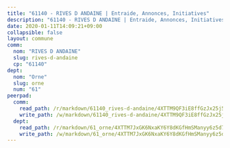 ```yaml
---
title: "61140 - RIVES D ANDAINE | Entraide, Annonces, Initiatives"
description: "61140 - RIVES D ANDAINE | Entraide, Annonces, Initiatives"
date: 2020-01-11T14:09:21+09:00
collapsible: false
layout: commune
comm:
  nom: "RIVES D ANDAINE"
  slug: rives-d-andaine
  cp: "61140"
dept:
  nom: "Orne"
  slug: orne
  num: "61"
peerpad:
  comm:
    read_path: /r/markdown/61140_rives-d-andaine/4XTTM9QF3iE8ffGzJx25j5gruvF1HDU4qjJrvsMaD2CsuP2X7
    write_path: /w/markdown/61140_rives-d-andaine/4XTTM9QF3iE8ffGzJx25j5gruvF1HDU4qjJrvsMaD2CsuP2X7-K3TgUAXQcmH5LWzQCXxGTemzLPSSr8M6it8dhvxoiV2wnBK38x2vL5CUHKbKEPvrTwVp7gTPXv5y7kykL8VGCt84u8L416GmF8J8ELnFMXZaqrQLP5XaryrmMjnBiYJfCUbBgFE5
  dept:
    read_path: /r/markdown/61_orne/4XTTM7JxGK6NxaKY6Y8dKGfHmSManyy6z5d78TaTcUn3zJjy6
    write_path: /w/markdown/61_orne/4XTTM7JxGK6NxaKY6Y8dKGfHmSManyy6z5d78TaTcUn3zJjy6-K3TgUN9f9h2Fmk7w15QXNPtmJYWWDYEB4sLb6BW46ErzRh2NG4TmnnXd3GJfJ3dVSNBE8WudjKbLAy4CD2mQTtYeoUAUzvKztzGsCxcQ4ezpe7WGMgkNubsBkL3vV47Zushr5DqN
---
```


